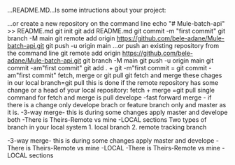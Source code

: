   ...README.MD...Is some intructions about your project:

…or create a new repository on the command line
echo "# Mule-batch-api" >> README.md
git init
git add README.md
git commit -m "first commit"
git branch -M main
git remote add origin https://github.com/bele-adane/Mule-batch-api.git
git push -u origin main
…or push an existing repository from the command line
git remote add origin https://github.com/bele-adane/Mule-batch-api.git
git branch -M main
git push -u origin main
git commit -am"first commit"
git add . + git -m"first commit = git commit -am"first commit"
fetch, merge or git pull
git fetch and merge these chages in our local branch=git pull this is done if the remote repository has some change or a head of your local repository:
fetch + merge =git pull
single command for fetch and merge is pull
 develope
-fast forward merge - if there is a change only develope brach or feature branch only and master as it is.
-3-way merge- this is during some changes apply master and develope both
-There is Theirs-Remote vs mine -LOCAL sections 
Two types of branch in your local system
                        1. local branch
					             	2. remote tracking branch

-3-way merge- this is during some changes apply master and develope
-There is Theirs-Remote vs mine -LOCAL 
-There is Theirs-Remote vs mine -LOCAL sections 

